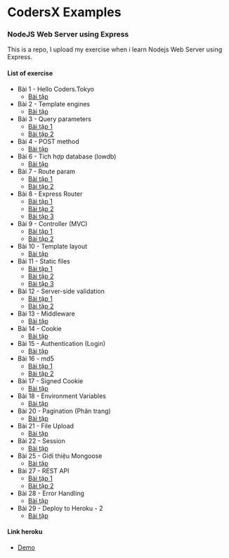 # CodersX Examples

### NodeJS Web Server using Express
This is a repo, I upload my exercise when i learn Nodejs Web Server using Express.

#### List of exercise

- Bài 1 - Hello Coders.Tokyo
  - [Bài tập](https://glitch.com/~bt1-hello-codersx)
- Bài 2 - Template engines
  - [Bài tập](https://glitch.com/~b2-template-engines)
- Bài 3 - Query parameters
  - [Bài tập 1](https://glitch.com/~b3-query-parameters)
  - [Bài tập 2](https://glitch.com/~b3-bt2-query-paramters)
- Bài 4 - POST method
  - [Bài tập](https://glitch.com/~b3-bt2-query-paramters)
- Bài 6 - Tích hợp database (lowdb)
  - [Bài tập](https://glitch.com/~b6-lowdb)
- Bài 7 - Route param
  - [Bài tập 1](https://glitch.com/~b7-route-param)
  - [Bài tập 2](https://glitch.com/~b7-bt2-route-param)
- Bài 8 - Express Router
  - [Bài tập 1](https://glitch.com/~b8bt-bt1-express-route)
  - [Bài tập 2](https://glitch.com/~b8bt-bt2-express-route)
  - [Bài tập 3](https://glitch.com/~b8-bt3-express-route)
- Bài 9 - Controller (MVC)
  - [Bài tập 1](https://glitch.com/~b8-bt3-express-route)
  - [Bài tập 2](https://glitch.com/~b9-bt2-controller)
- Bài 10 - Template layout
  - [Bài tập](https://glitch.com/~b10-template-layout)
- Bài 11 - Static files
  - [Bài tập 1](https://glitch.com/~b11-bt1-static-files)
  - [Bài tập 2](https://glitch.com/~b11-bt2-static-files)
  - [Bài tập 3](https://glitch.com/~b11-bt3-static-files)
- Bài 12 - Server-side validation
  - [Bài tập 1](https://glitch.com/~b12-bt1-server-side-validate)
  - [Bài tập 2](https://glitch.com/~b12-bt2-server-side-validate)
- Bài 13 - Middleware
  - [Bài tập](https://glitch.com/~b13-bt1-middleware)
- Bài 14 - Cookie
  - [Bài tập](https://glitch.com/~b14-cookie)
- Bài 15 - Authentication (Login)
  - [Bài tập](https://glitch.com/~b15-authentication-login)
- Bài 16 - md5
  - [Bài tập 1](https://glitch.com/~b16-bt1-md5b)
  - [Bài tập 2](https://glitch.com/~b16-bt2-md5)
- Bài 17 - Signed Cookie
  - [Bài tập](https://glitch.com/~b17-signed-cookie)
- Bài 18 - Environment Variables
  - [Bài tập](https://glitch.com/~b18-environment-variables)
- Bài 20 - Pagination (Phân trang)
  - [Bài tập](https://glitch.com/~b20-pagination)
- Bài 21 - File Upload
  - [Bài tập](https://glitch.com/~b21-file-upload)
- Bài 22 - Session
  - [Bài tập](https://glitch.com/~b22-session)
- Bài 25 - Giới thiệu Mongoose
  - [Bài tập](https://glitch.com/~bai25-mongo)
- Bài 27 - REST API
  - [Bài tập 1](https://glitch.com/~b27-bt1-rest-api)
  - [Bài tập 2](https://glitch.com/~bai25-bt2-rest-api)
- Bài 28 - Error Handling
  - [Bài tập](https://glitch.com/~bai28-error-handling)
- Bài 29 - Deploy to Heroku - 2
  - [Bài tập](https://glitch.com/~b29-bt2-deploy-to-heroku)

#### Link heroku
- [Demo](https://express-example-nguyencanh.herokuapp.com/)

